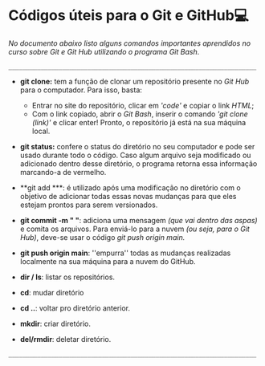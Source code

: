 # Códigos úteis para o Git e GitHub:computer:

*No documento abaixo listo alguns comandos importantes aprendidos no curso sobre Git e Git Hub utilizando o programa Git Bash*.

 `_____________________________________________________________________`

- **git clone:** tem a função de clonar um repositório presente no *Git Hub* para o computador. Para isso, basta:
  - Entrar no site do repositório, clicar em *'code'* e copiar o link *HTML*;
  - Com o link copiado, abrir o *Git Bash*, inserir o comando *'git clone (link)'* e clicar enter! Pronto, o repositório já está na sua máquina local.
- **git status:** confere o status do diretório no seu computador e pode ser usado durante todo o código. Caso algum arquivo seja modificado ou adicionado dentro desse diretório, o programa retorna essa informação marcando-a de vermelho.

- **git add ***: é utilizado após uma modificação no diretório com o objetivo de adicionar todas essas novas mudanças para que eles estejam prontos para serem versionados.

- **git commit -m " "**: adiciona uma mensagem *(que vai dentro das aspas)* e comita os arquivos. Para enviá-lo para a nuvem *(ou seja, para o Git Hub)*, deve-se usar o código *git push origin main.*

- **git push origin main**: ''empurra'' todas as mudanças realizadas localmente na sua máquina para a nuvem do GitHub.
- **dir  / ls**: listar os repositórios.
- **cd**: mudar diretório
- **cd ..**: voltar pro diretório anterior.
- **mkdir**: criar diretório.
- **del/rmdir**: deletar diretório.

 `_____________________________________________________________________`	